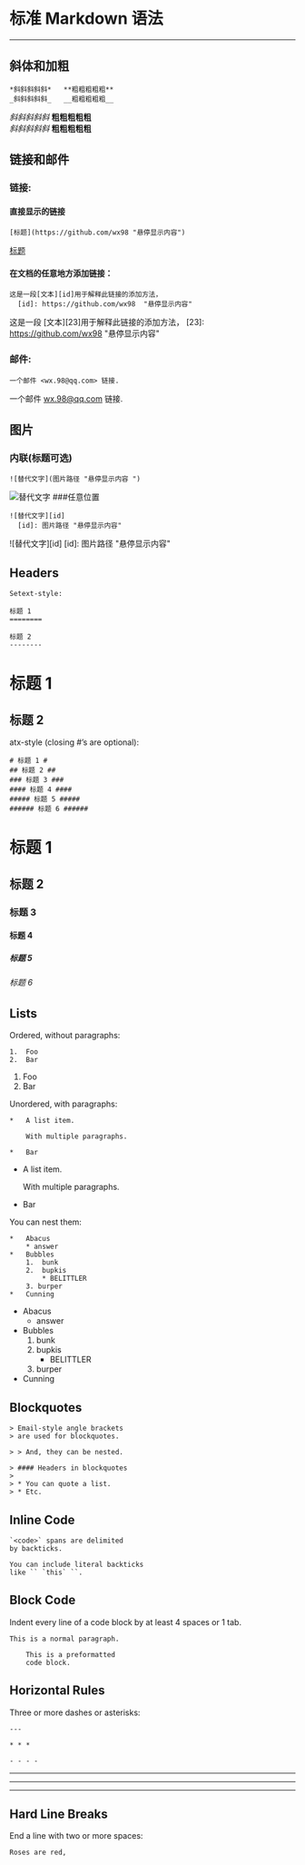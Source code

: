 # 标准 Markdown 语法
*****************************************
## 斜体和加粗


```
*斜斜斜斜斜*   **粗粗粗粗粗**
_斜斜斜斜斜_   __粗粗粗粗粗__
```
*斜斜斜斜斜*   **粗粗粗粗粗**  
_斜斜斜斜斜_   __粗粗粗粗粗__



## 链接和邮件
### 链接:
#### 直接显示的链接   
```
[标题](https://github.com/wx98 "悬停显示内容")
```   
[标题](https://github.com/wx98 "悬停显示内容")   
#### 在文档的任意地方添加链接：
```
这是一段[文本][id]用于解释此链接的添加方法，
  [id]: https://github.com/wx98  "悬停显示内容"
```
这是一段 [文本][23]用于解释此链接的添加方法，
  [23]: https://github.com/wx98  "悬停显示内容"

### 邮件:
```
一个邮件 <wx.98@qq.com> 链接.
```
一个邮件 <wx.98@qq.com> 链接.





## 图片
### 内联(标题可选)
```
![替代文字](图片路径 "悬停显示内容 ")
```
![替代文字](图片路径 "悬停显示内容 ")
###任意位置
```
![替代文字][id]
  [id]: 图片路径 "悬停显示内容"
```
![替代文字][id]
  [id]: 图片路径 "悬停显示内容"

## Headers
```
Setext-style:

标题 1
========

标题 2
--------
```
标题 1
========

标题 2
--------

atx-style (closing #’s are optional):
```
# 标题 1 #
## 标题 2 ##
### 标题 3 ###
#### 标题 4 ####
##### 标题 5 #####
###### 标题 6 ######
```
# 标题 1 #
## 标题 2 ##
### 标题 3 ###
#### 标题 4 ####
##### 标题 5 #####
###### 标题 6 ######


## Lists
Ordered, without paragraphs:
```
1.  Foo
2.  Bar
```
1.  Foo
2.  Bar

Unordered, with paragraphs:
```
*   A list item.

    With multiple paragraphs.

*   Bar
```
*   A list item.

    With multiple paragraphs.

*   Bar


You can nest them:
```
*   Abacus
    * answer
*   Bubbles
    1.  bunk
    2.  bupkis
        * BELITTLER
    3. burper
*   Cunning
```
*   Abacus
    * answer
*   Bubbles
    1.  bunk
    2.  bupkis
        * BELITTLER
    3. burper
*   Cunning






## Blockquotes
```
> Email-style angle brackets
> are used for blockquotes.

> > And, they can be nested.

> #### Headers in blockquotes
> 
> * You can quote a list.
> * Etc.
```
## Inline Code
```
`<code>` spans are delimited
by backticks.

You can include literal backticks
like `` `this` ``.
```





## Block Code
Indent every line of a code block by at least 4 spaces or 1 tab.
```
This is a normal paragraph.

    This is a preformatted
    code block.
```




## Horizontal Rules
Three or more dashes or asterisks:
```
---

* * *

- - - -
```
---

* * *

- - - -






## Hard Line Breaks
End a line with two or more spaces:
```
Roses are red,   
